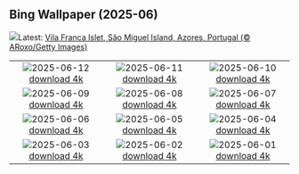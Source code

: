 ## Bing Wallpaper (2025-06)
![](https://www.bing.com/th?id=OHR.SanMiguelAzores_EN-IN2966282396_UHD.jpg&w=1000)Latest: [Vila Franca Islet, São Miguel Island, Azores, Portugal (© ARoxo/Getty Images)](https://www.bing.com/th?id=OHR.SanMiguelAzores_EN-IN2966282396_UHD.jpg)

|      |      |      |
| :----: | :----: | :----: |
|![](https://www.bing.com/th?id=OHR.BigBendChisos_EN-IN8688758463_UHD.jpg&pid=hp&w=384&h=216&rs=1&c=4)2025-06-12 [download 4k](https://www.bing.com/th?id=OHR.BigBendChisos_EN-IN8688758463_UHD.jpg)|![](https://www.bing.com/th?id=OHR.FlamingosNamibia_EN-IN8571629692_UHD.jpg&pid=hp&w=384&h=216&rs=1&c=4)2025-06-11 [download 4k](https://www.bing.com/th?id=OHR.FlamingosNamibia_EN-IN8571629692_UHD.jpg)|![](https://www.bing.com/th?id=OHR.AerialEverglades_EN-IN8448560441_UHD.jpg&pid=hp&w=384&h=216&rs=1&c=4)2025-06-10 [download 4k](https://www.bing.com/th?id=OHR.AerialEverglades_EN-IN8448560441_UHD.jpg)|
|![](https://www.bing.com/th?id=OHR.DubrovnikTwilight_EN-IN8313926705_UHD.jpg&pid=hp&w=384&h=216&rs=1&c=4)2025-06-09 [download 4k](https://www.bing.com/th?id=OHR.DubrovnikTwilight_EN-IN8313926705_UHD.jpg)|![](https://www.bing.com/th?id=OHR.StellarSeaLions_EN-IN8181624578_UHD.jpg&pid=hp&w=384&h=216&rs=1&c=4)2025-06-08 [download 4k](https://www.bing.com/th?id=OHR.StellarSeaLions_EN-IN8181624578_UHD.jpg)|![](https://www.bing.com/th?id=OHR.GadisarLake_EN-IN3675528422_UHD.jpg&pid=hp&w=384&h=216&rs=1&c=4)2025-06-07 [download 4k](https://www.bing.com/th?id=OHR.GadisarLake_EN-IN3675528422_UHD.jpg)|
|![](https://www.bing.com/th?id=OHR.NormandyBeach_EN-IN8071256992_UHD.jpg&pid=hp&w=384&h=216&rs=1&c=4)2025-06-06 [download 4k](https://www.bing.com/th?id=OHR.NormandyBeach_EN-IN8071256992_UHD.jpg)|![](https://www.bing.com/th?id=OHR.OlivaresMural_EN-IN7947697438_UHD.jpg&pid=hp&w=384&h=216&rs=1&c=4)2025-06-05 [download 4k](https://www.bing.com/th?id=OHR.OlivaresMural_EN-IN7947697438_UHD.jpg)|![](https://www.bing.com/th?id=OHR.CalaLuna_EN-IN7826704026_UHD.jpg&pid=hp&w=384&h=216&rs=1&c=4)2025-06-04 [download 4k](https://www.bing.com/th?id=OHR.CalaLuna_EN-IN7826704026_UHD.jpg)|
|![](https://www.bing.com/th?id=OHR.BicyclesUtrecht_EN-IN7690250347_UHD.jpg&pid=hp&w=384&h=216&rs=1&c=4)2025-06-03 [download 4k](https://www.bing.com/th?id=OHR.BicyclesUtrecht_EN-IN7690250347_UHD.jpg)|![](https://www.bing.com/th?id=OHR.NewSecretariat_EN-IN9926784114_UHD.jpg&pid=hp&w=384&h=216&rs=1&c=4)2025-06-02 [download 4k](https://www.bing.com/th?id=OHR.NewSecretariat_EN-IN9926784114_UHD.jpg)|![](https://www.bing.com/th?id=OHR.GrandeTerreReef_EN-IN3346781319_UHD.jpg&pid=hp&w=384&h=216&rs=1&c=4)2025-06-01 [download 4k](https://www.bing.com/th?id=OHR.GrandeTerreReef_EN-IN3346781319_UHD.jpg)|
